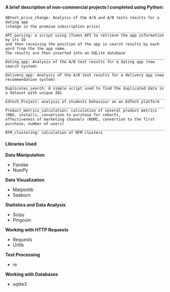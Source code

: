 #### A brief description of non-commercial projects I completed using Python:

    ABtest_price_change: Analysis of the A/A and A/B tests results for a dating app
    (change in the premium subscription price)
    ________________________________________________________________________________________________
    API_parsing: a script using iTunes API to retrieve the app information by its ID
    and then receiving the position of the app in search results by each word from the the app name.
    The results are then inserted into an SQLite database
    ________________________________________________________________________________________________
    Dating_app: Analysis of the A/B test results for a dating app (new search system)
    ________________________________________________________________________________________________
    Delivery_app: Analysis of the A/B test results for a delivery app (new recommendation system)
    ________________________________________________________________________________________________
    Duplicates_search: A simple script used to find the duplicated data in a dataset with unique IDs
    ________________________________________________________________________________________________
    Edtech_Project: analysis of students behaviour on an EdTech platform
    ________________________________________________________________________________________________
    Product_metrics_calculation: calculation of several product metrics
    (MAU, installs, conversion to purchase for cohorts,
    effectiveness of marketing channels (ROMI, convertion to the first purchase, number of users)
    ________________________________________________________________________________________________
    RFM_clustering: calculation of RFM clusters

#### Libraries Used

**Data Manipulation**
- Pandas
- NumPy

**Data Visualization**
- Matplotlib
- Seaborn

**Statistics and Data Analysis**
- Scipy
- Pingouin

**Working with HTTP Requests**
- Requests
- Urllib

**Text Processing**
- re

**Working with Databases**
- sqlite3
